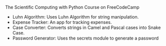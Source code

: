The Scientific Computing with Python Course on FreeCodeCamp
* Luhn Algorithm: Uses Luhn Algorithm for string manipulation.
* Expense Tracker: An app for tracking expenses.
* Case Converter: Converts strings in Camel and Pascal cases into Snake Case.
* Password Generator: Uses the secrets module to generate a password

